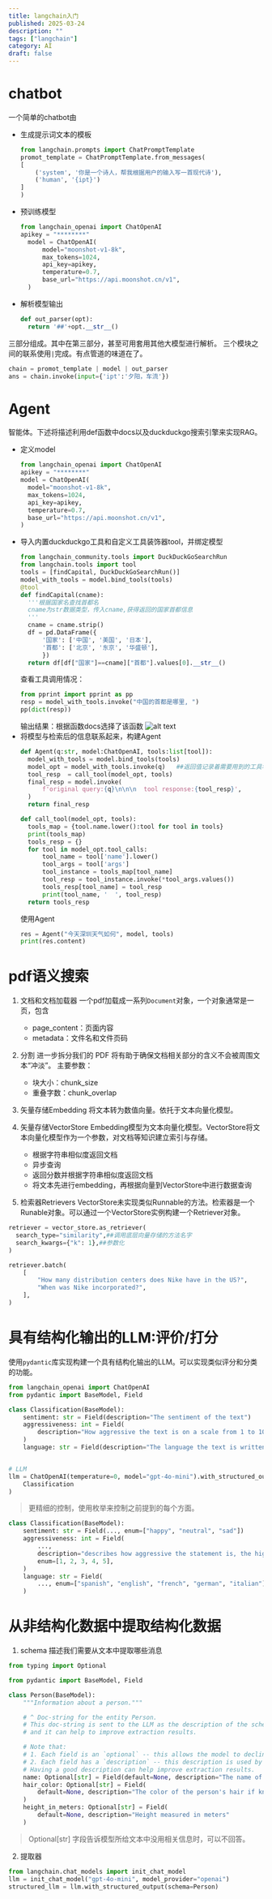 ```yaml
---
title: langchain入门
published: 2025-03-24
description: ""
tags: ["langchain"]
category: AI
draft: false
---
```

# chatbot
一个简单的chatbot由
- 生成提示词文本的模板
    ```python 
    from langchain.prompts import ChatPromptTemplate
    promot_template = ChatPromptTemplate.from_messages(
    [
        ('system', '你是一个诗人，帮我根据用户的输入写一首现代诗'),
        ('human', '{ipt}')
    ]
    )
    ```
- 预训练模型
  ```python
  from langchain_openai import ChatOpenAI
  apikey = "********"
    model = ChatOpenAI(
        model="moonshot-v1-8k",
        max_tokens=1024,
        api_key=apikey,
        temperature=0.7,
        base_url="https://api.moonshot.cn/v1",
    )
  ```
- 解析模型输出
  ```python
  def out_parser(opt):
    return '##'+opt.__str__()
  ```
三部分组成。其中在第三部分，甚至可用套用其他大模型进行解析。
三个模块之间的联系使用`|`完成。有点管道的味道在了。
```python
chain = promot_template | model | out_parser
ans = chain.invoke(input={'ipt':'夕阳，车流'})
```

# Agent
智能体。下述将描述利用def函数中docs以及duckduckgo搜索引擎来实现RAG。
- 定义model
  ```python
  from langchain_openai import ChatOpenAI
  apikey = "********"
  model = ChatOpenAI(
    model="moonshot-v1-8k",
    max_tokens=1024,
    api_key=apikey,
    temperature=0.7,
    base_url="https://api.moonshot.cn/v1",
  )
  ```
- 导入内置duckduckgo工具和自定义工具装饰器tool，并绑定模型
  ```python
  from langchain_community.tools import DuckDuckGoSearchRun
  from langchain.tools import tool
  tools = [findCapital, DuckDuckGoSearchRun()]
  model_with_tools = model.bind_tools(tools)
  @tool
  def findCapital(cname):
    '''根据国家名查找首都名
    cname为str数据类型，传入cname,获得返回的国家首都信息
    '''
    cname = cname.strip()
    df = pd.DataFrame({
        '国家': ['中国', '美国', '日本'],
        '首都': ['北京', '东京', '华盛顿'],
        })
    return df[df["国家"]==cname]["首都"].values[0].__str__()
  ```
  查看工具调用情况：
  ```python
  from pprint import pprint as pp
  resp = model_with_tools.invoke("中国的首都是哪里, ")
  pp(dict(resp))
  ```
  输出结果：根据函数docs选择了该函数
  ![alt text](assets/1742787236290.png)
- 将模型与检索后的信息联系起来，构建Agent
  ```python
  def Agent(q:str, model:ChatOpenAI, tools:list[tool]):
    model_with_tools = model.bind_tools(tools)
    model_opt = model_with_tools.invoke(q)   ##返回值记录着需要用到的工具名
    tool_resp  = call_tool(model_opt, tools) 
    final_resp = model.invoke( 
        f'original query:{q}\n\n\n  tool response:{tool_resp}',
    )
    return final_resp

  def call_tool(model_opt, tools):
    tools_map = {tool.name.lower():tool for tool in tools}
    print(tools_map)  
    tools_resp = {}
    for tool in model_opt.tool_calls:
        tool_name = tool['name'].lower()
        tool_args = tool['args']
        tool_instance = tools_map[tool_name]
        tool_resp = tool_instance.invoke(*tool_args.values())
        tools_resp[tool_name] = tool_resp
        print(tool_name, '  ', tool_resp)
    return tools_resp
  ```
  使用Agent
  ```python
  res = Agent("今天深圳天气如何", model, tools)
  print(res.content)
  ```

# pdf语义搜索
1. 文档和文档加载器
一个pdf加载成一系列`Document`对象，一个对象通常是一页，包含
      - page_content：页面内容
      - metadata：文件名和文件页码

1. 分割
进一步拆分我们的 PDF 将有助于确保文档相关部分的含义不会被周围文本“冲淡”。
主要参数：
     - 块大小：chunk_size
     - 重叠字数：chunk_overlap

1. 矢量存储Embedding
将文本转为数值向量。依托于文本向量化模型。

1. 矢量存储VectorStore
Embedding模型为文本向量化模型。VectorStore将文本向量化模型作为一个参数，对文档等知识建立索引与存储。

     - 根据字符串相似度返回文档
     - 异步查询
     - 返回分数并根据字符串相似度返回文档
     - 将文本先进行embedding，再根据向量到VectorStore中进行数据查询

1. 检索器Retrievers
VectorStore未实现类似Runnable的方法。检索器是一个Runable对象。可以通过一个VectorStore实例构建一个Retriever对象。
  ```python
  retriever = vector_store.as_retriever(
    search_type="similarity",##调用底层向量存储的方法名字
    search_kwargs={"k": 1},##参数化
  )

  retriever.batch(
      [
          "How many distribution centers does Nike have in the US?",
          "When was Nike incorporated?",
      ],
  )
  ```
  
# 具有结构化输出的LLM:评价/打分
使用`pydantic`库实现构建一个具有结构化输出的LLM。可以实现类似评分和分类的功能。
```python
from langchain_openai import ChatOpenAI
from pydantic import BaseModel, Field

class Classification(BaseModel):
    sentiment: str = Field(description="The sentiment of the text")
    aggressiveness: int = Field(
        description="How aggressive the text is on a scale from 1 to 10"
    )
    language: str = Field(description="The language the text is written in")


# LLM
llm = ChatOpenAI(temperature=0, model="gpt-4o-mini").with_structured_output(
    Classification
)
```
> 更精细的控制，使用枚举来控制之前提到的每个方面。
```python
class Classification(BaseModel):
    sentiment: str = Field(..., enum=["happy", "neutral", "sad"])
    aggressiveness: int = Field(
        ...,
        description="describes how aggressive the statement is, the higher the number the more aggressive",
        enum=[1, 2, 3, 4, 5],
    )
    language: str = Field(
        ..., enum=["spanish", "english", "french", "german", "italian"]
    )
```

# 从非结构化数据中提取结构化数据
1. schema
描述我们需要从文本中提取哪些消息
```python
from typing import Optional

from pydantic import BaseModel, Field

class Person(BaseModel):
    """Information about a person."""

    # ^ Doc-string for the entity Person.
    # This doc-string is sent to the LLM as the description of the schema Person,
    # and it can help to improve extraction results.

    # Note that:
    # 1. Each field is an `optional` -- this allows the model to decline to extract it!
    # 2. Each field has a `description` -- this description is used by the LLM.
    # Having a good description can help improve extraction results.
    name: Optional[str] = Field(default=None, description="The name of the person")
    hair_color: Optional[str] = Field(
        default=None, description="The color of the person's hair if known"
    )
    height_in_meters: Optional[str] = Field(
        default=None, description="Height measured in meters"
    )
```
> Optional[str] 字段告诉模型所给文本中没用相关信息时，可以不回答。

2. 提取器
```python
from langchain.chat_models import init_chat_model
llm = init_chat_model("gpt-4o-mini", model_provider="openai")
structured_llm = llm.with_structured_output(schema=Person)
```